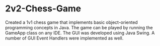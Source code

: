 # 2v2-Chess-Game
Created a 1v1 chess game that implements basic object-oriented programming concepts in Java. The game can be played by running the GameApp class on any IDE. The GUI was developed using Java Swing. A number of GUI Event Handlers were implemented as well.
